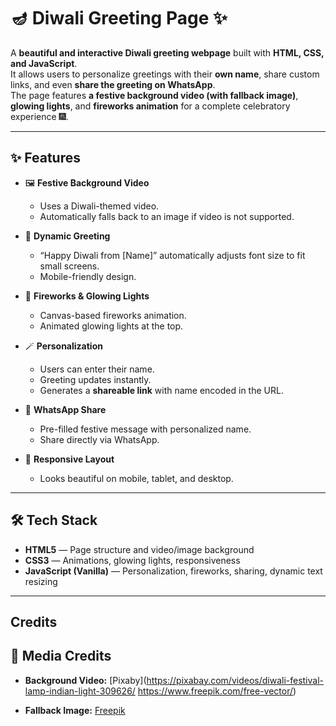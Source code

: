 # 🪔 Diwali Greeting Page ✨

A **beautiful and interactive Diwali greeting webpage** built with **HTML, CSS, and JavaScript**.  
It allows users to personalize greetings with their **own name**, share custom links, and even **share the greeting on WhatsApp**.  
The page features **a festive background video (with fallback image)**, **glowing lights**, and **fireworks animation** for a complete celebratory experience 🎆.

---

## ✨ Features

- 🖼️ **Festive Background Video**  
  - Uses a Diwali-themed video.  
  - Automatically falls back to an image if video is not supported.  

- 🌟 **Dynamic Greeting**  
  - “Happy Diwali from [Name]” automatically adjusts font size to fit small screens.  
  - Mobile-friendly design.

- 🎇 **Fireworks & Glowing Lights**  
  - Canvas-based fireworks animation.  
  - Animated glowing lights at the top.

- 🪄 **Personalization**  
  - Users can enter their name.  
  - Greeting updates instantly.  
  - Generates a **shareable link** with name encoded in the URL.

- 📲 **WhatsApp Share**  
  - Pre-filled festive message with personalized name.  
  - Share directly via WhatsApp.

- 📱 **Responsive Layout**  
  - Looks beautiful on mobile, tablet, and desktop.

---

## 🛠️ Tech Stack

- **HTML5** — Page structure and video/image background  
- **CSS3** — Animations, glowing lights, responsiveness  
- **JavaScript (Vanilla)** — Personalization, fireworks, sharing, dynamic text resizing  

---

## Credits


## 📸 Media Credits

- **Background Video:** [Pixaby](https://pixabay.com/videos/diwali-festival-lamp-indian-light-309626/
https://www.freepik.com/free-vector/)

- **Fallback Image:** [Freepik](https://www.freepik.com/free-vector/happy-diwali-indian-traditional-festival-celebration-card-design_33148236.htm#fromView=keyword&page=1&position=26&uuid=6aa4b7cb-ad20-4434-af6b-8c90c53b1ff0&query=Diwali)
